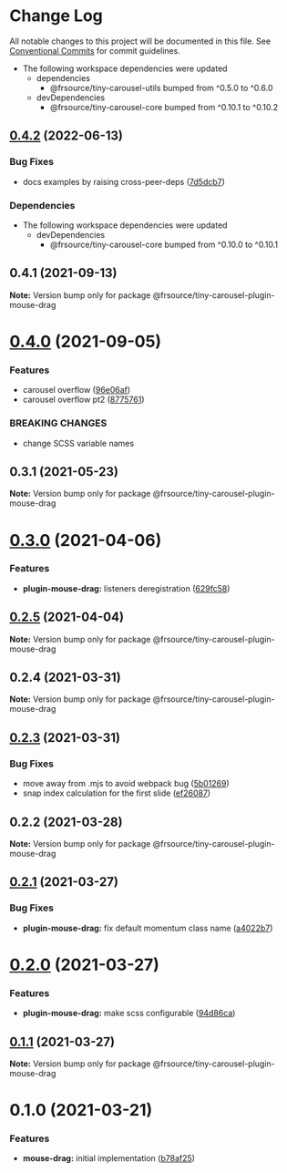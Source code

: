 # Change Log

All notable changes to this project will be documented in this file.
See [Conventional Commits](https://conventionalcommits.org) for commit guidelines.

* The following workspace dependencies were updated
  * dependencies
    * @frsource/tiny-carousel-utils bumped from ^0.5.0 to ^0.6.0
  * devDependencies
    * @frsource/tiny-carousel-core bumped from ^0.10.1 to ^0.10.2

## [0.4.2](https://github.com/FRSOURCE/tiny-carousel/compare/@frsource/tiny-carousel-plugin-mouse-drag@0.4.1...@frsource/tiny-carousel-plugin-mouse-drag-v0.4.2) (2022-06-13)


### Bug Fixes

* docs examples by raising cross-peer-deps ([7d5dcb7](https://github.com/FRSOURCE/tiny-carousel/commit/7d5dcb734bfbfdbf7c7a8ea7a4718aae297e8660))


### Dependencies

* The following workspace dependencies were updated
  * devDependencies
    * @frsource/tiny-carousel-core bumped from ^0.10.0 to ^0.10.1

## 0.4.1 (2021-09-13)

**Note:** Version bump only for package @frsource/tiny-carousel-plugin-mouse-drag





# [0.4.0](https://github.com/FRSource/tiny-carousel/compare/@frsource/tiny-carousel-plugin-mouse-drag@0.3.1...@frsource/tiny-carousel-plugin-mouse-drag@0.4.0) (2021-09-05)


### Features

* carousel overflow ([96e06af](https://github.com/FRSource/tiny-carousel/commit/96e06af280f358f65dc87117a604b2fdf13a9c47))
* carousel overflow pt2 ([8775761](https://github.com/FRSource/tiny-carousel/commit/8775761891174214dee54cc96908253675d3465e))


### BREAKING CHANGES

* change SCSS variable names





## 0.3.1 (2021-05-23)

**Note:** Version bump only for package @frsource/tiny-carousel-plugin-mouse-drag





# [0.3.0](https://github.com/FRSource/tiny-carousel/compare/@frsource/tiny-carousel-plugin-mouse-drag@0.2.5...@frsource/tiny-carousel-plugin-mouse-drag@0.3.0) (2021-04-06)


### Features

* **plugin-mouse-drag:** listeners deregistration ([629fc58](https://github.com/FRSource/tiny-carousel/commit/629fc58c4c1b65dd5c8bb9234d560b78da712e3a))





## [0.2.5](https://github.com/FRSource/tiny-carousel/compare/@frsource/tiny-carousel-plugin-mouse-drag@0.2.4...@frsource/tiny-carousel-plugin-mouse-drag@0.2.5) (2021-04-04)

**Note:** Version bump only for package @frsource/tiny-carousel-plugin-mouse-drag





## 0.2.4 (2021-03-31)

**Note:** Version bump only for package @frsource/tiny-carousel-plugin-mouse-drag





## [0.2.3](https://github.com/FRSource/tiny-carousel/compare/@frsource/tiny-carousel-plugin-mouse-drag@0.2.2...@frsource/tiny-carousel-plugin-mouse-drag@0.2.3) (2021-03-31)


### Bug Fixes

* move away from .mjs to avoid webpack bug ([5b01269](https://github.com/FRSource/tiny-carousel/commit/5b01269b8bb2cc607c3323ea54a7fe5d89a0363a))
* snap index calculation for the first slide ([ef26087](https://github.com/FRSource/tiny-carousel/commit/ef2608795b6771100eace86f20548784b42e33f7))





## 0.2.2 (2021-03-28)

**Note:** Version bump only for package @frsource/tiny-carousel-plugin-mouse-drag





## [0.2.1](https://github.com/FRSource/tiny-carousel/compare/@frsource/tiny-carousel-plugin-mouse-drag@0.2.0...@frsource/tiny-carousel-plugin-mouse-drag@0.2.1) (2021-03-27)


### Bug Fixes

* **plugin-mouse-drag:** fix default momentum class name ([a4022b7](https://github.com/FRSource/tiny-carousel/commit/a4022b751061eca819484d18f1c3d5bc78605abb))





# [0.2.0](https://github.com/FRSource/tiny-carousel/compare/@frsource/tiny-carousel-plugin-mouse-drag@0.1.1...@frsource/tiny-carousel-plugin-mouse-drag@0.2.0) (2021-03-27)


### Features

* **plugin-mouse-drag:** make scss configurable ([94d86ca](https://github.com/FRSource/tiny-carousel/commit/94d86ca6a2273575963e8d8ce88ac6a64ddbb8cb))





## [0.1.1](https://github.com/FRSource/tiny-carousel/compare/@frsource/tiny-carousel-plugin-mouse-drag@0.1.0...@frsource/tiny-carousel-plugin-mouse-drag@0.1.1) (2021-03-27)

**Note:** Version bump only for package @frsource/tiny-carousel-plugin-mouse-drag





# 0.1.0 (2021-03-21)


### Features

* **mouse-drag:** initial implementation ([b78af25](https://github.com/FRSource/tiny-carousel/commit/b78af2599b2b779dfef86548ecb817c811cff3b7))

